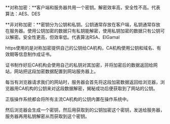 \*\*对称加密：\*\*客户端和服务器共用一个密钥。解密效率高，安全性不高。代表算法：AES、DES

\*\*非对称加密：\*\*密钥分为公钥和私钥。公钥通常存放在客户端，私钥通常存放在服务器。使用公钥加密的数据只有私钥能解密，使用私钥加密的数据只有公钥可以解密。安全性更高，但效率低。代表算法RSA、ElGamal

https使用的是对称加密提供自己的公钥给CA机构，CA机构使用公钥和域名、有效期等信息制作成证书。

证书制作好后CA机构会使用自己的私钥对其加密，并将加密后的数据返回给网站，网站把这段加密数据配置到网站服务器上。

每当有浏览器请求我们的网站时，服务器会首先将这段加密数据返回给浏览器，浏览器用CA机构的公钥来对这段数据解密，揭秘成功后便获取到了网站的公钥。

正版操作系统都会将所有主流CA机构的公钥内置在操作系统中。

然后浏览器会生成一个密钥，然后用获取到的公钥加密这个密钥，发送给服务器，服务器再用私钥解密从而获取到这个密钥。
